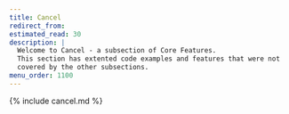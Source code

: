 ```yaml
---
title: Cancel
redirect_from:
estimated_read: 30
description: |
  Welcome to Cancel - a subsection of Core Features.
  This section has extented code examples and features that were not
  covered by the other subsections.
menu_order: 1100
---
```


{% include cancel.md %}

